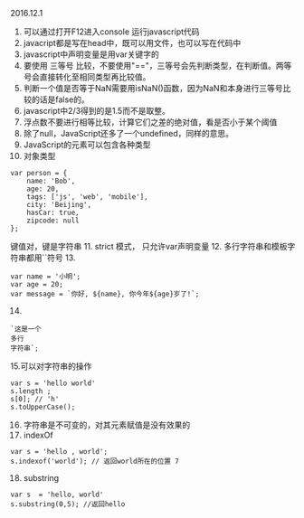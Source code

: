 2016.12.1
1. 可以通过打开F12进入console 运行javascript代码
2. javacript都是写在head中，既可以用文件，也可以写在代码中
3. javascript中声明变量是用var关键字的
4. 要使用 三等号 比较，不要使用"=="，三等号会先判断类型，在判断值。两等号会直接转化至相同类型再比较值。
5. 判断一个值是否等于NaN需要用isNaN()函数，因为NaN和本身进行三等号比较的话是false的。
6. javascript中2/3得到的是1.5而不是取整。
7. 浮点数不要进行相等比较，计算它们之差的绝对值，看是否小于某个阈值
8. 除了null，JavaScript还多了一个undefined，同样的意思。
9. JavaScript的元素可以包含各种类型
10. 对象类型
```
var person = {
    name: 'Bob',
    age: 20,
    tags: ['js', 'web', 'mobile'],
    city: 'Beijing',
    hasCar: true,
    zipcode: null
};
```
键值对，键是字符串
11. strict 模式， 只允许var声明变量
12. 多行字符串和模板字符串都用``符号
13. 
```
var name = '小明';
var age = 20;
var message = `你好, ${name}, 你今年${age}岁了!`;
```
14.
```
`这是一个
多行
字符串`;
```
15.可以对字符串的操作
```
var s = 'hello world'
s.length ;
s[0]; // 'h'
s.toUpperCase();
```
16. 字符串是不可变的，对其元素赋值是没有效果的
17. indexOf
```
var s = 'hello , world';
s.indexof('world'); // 返回world所在的位置 7
```
18. substring
```
var s  = 'hello, world'
s.substring(0,5); //返回hello
```